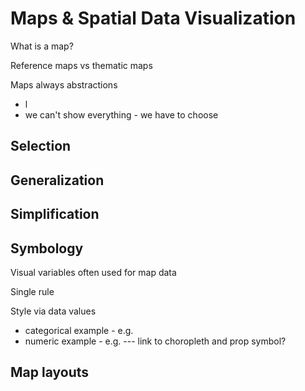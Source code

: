 # Maps & Spatial Data Visualization


What is a map?


Reference maps vs thematic maps


Maps always abstractions
- l
- we can't show everything - we have to choose


Selection
-

Generalization
- 

Simplification
- 

Symbology
- 
Visual variables often used for map data



Single rule


Style via data values
- categorical example - e.g. 
- numeric example - e.g. 
--- link to choropleth and prop symbol?





Map layouts
- 









